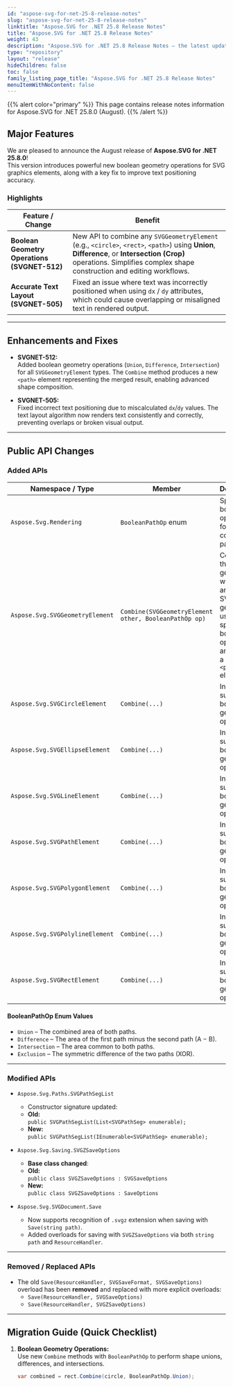 ```yaml
---
id: "aspose-svg-for-net-25-8-release-notes"
slug: "aspose-svg-for-net-25-8-release-notes"
linktitle: "Aspose.SVG for .NET 25.8 Release Notes"
title: "Aspose.SVG for .NET 25.8 Release Notes"
weight: 43
description: "Aspose.SVG for .NET 25.8 Release Notes – the latest updates and fixes."
type: "repository"
layout: "release"
hideChildren: false
toc: false
family_listing_page_title: "Aspose.SVG for .NET 25.8 Release Notes"
menuItemWithNoContent: false
---
```

{{% alert color="primary" %}}
This page contains release notes information for Aspose.SVG for .NET 25.8.0 (August).
{{% /alert %}}

## Major Features

We are pleased to announce the August release of **Aspose.SVG for .NET 25.8.0**!  
This version introduces powerful new boolean geometry operations for SVG graphics elements, along with a key fix to improve text positioning accuracy.

### Highlights

| Feature / Change | Benefit |
|------------------|---------|
| **Boolean Geometry Operations (SVGNET-512)** | New API to combine any `SVGGeometryElement` (e.g., `<circle>`, `<rect>`, `<path>`) using **Union**, **Difference**, or **Intersection (Crop)** operations. Simplifies complex shape construction and editing workflows. |
| **Accurate Text Layout (SVGNET-505)** | Fixed an issue where text was incorrectly positioned when using `dx` / `dy` attributes, which could cause overlapping or misaligned text in rendered output. |

---

## Enhancements and Fixes

- **SVGNET-512:**  
  Added boolean geometry operations (`Union`, `Difference`, `Intersection`) for all `SVGGeometryElement` types. The `Combine` method produces a new `<path>` element representing the merged result, enabling advanced shape composition.

- **SVGNET-505:**  
  Fixed incorrect text positioning due to miscalculated `dx`/`dy` values. The text layout algorithm now renders text consistently and correctly, preventing overlaps or broken visual output.

---

## Public API Changes

### **Added APIs**

| Namespace / Type | Member | Description |
|------------------|--------|-------------|
| `Aspose.Svg.Rendering` | `BooleanPathOp` enum | Specifies boolean operations for combining paths. |
| `Aspose.Svg.SVGGeometryElement` | `Combine(SVGGeometryElement other, BooleanPathOp op)` | Combines this geometry with another SVG geometry using the specified boolean operation and returns a new `<path>` element. |
| `Aspose.Svg.SVGCircleElement` | `Combine(...)` | Inherited support for boolean geometry operations. |
| `Aspose.Svg.SVGEllipseElement` | `Combine(...)` | Inherited support for boolean geometry operations. |
| `Aspose.Svg.SVGLineElement` | `Combine(...)` | Inherited support for boolean geometry operations. |
| `Aspose.Svg.SVGPathElement` | `Combine(...)` | Inherited support for boolean geometry operations. |
| `Aspose.Svg.SVGPolygonElement` | `Combine(...)` | Inherited support for boolean geometry operations. |
| `Aspose.Svg.SVGPolylineElement` | `Combine(...)` | Inherited support for boolean geometry operations. |
| `Aspose.Svg.SVGRectElement` | `Combine(...)` | Inherited support for boolean geometry operations. |

#### **BooleanPathOp Enum Values**

- `Union` – The combined area of both paths.  
- `Difference` – The area of the first path minus the second path (A − B).  
- `Intersection` – The area common to both paths.  
- `Exclusion` – The symmetric difference of the two paths (XOR). 

---

### **Modified APIs**

- `Aspose.Svg.Paths.SVGPathSegList`
  - Constructor signature updated:
  - **Old:**  
    `public SVGPathSegList(List<SVGPathSeg> enumerable);`
  - **New:**  
    `public SVGPathSegList(IEnumerable<SVGPathSeg> enumerable);`

- `Aspose.Svg.Saving.SVGZSaveOptions`
  - **Base class changed**:
  - **Old:**  
    `public class SVGZSaveOptions : SVGSaveOptions`
  - **New:**  
    `public class SVGZSaveOptions : SaveOptions`

- `Aspose.Svg.SVGDocument.Save`
  - Now supports recognition of `.svgz` extension when saving with `Save(string path)`.  
  - Added overloads for saving with `SVGZSaveOptions` via both `string path` and `ResourceHandler`.

---

### **Removed / Replaced APIs**

- The old `Save(ResourceHandler, SVGSaveFormat, SVGSaveOptions)` overload has been **removed** and replaced with more explicit overloads:
  - `Save(ResourceHandler, SVGSaveOptions)`
  - `Save(ResourceHandler, SVGZSaveOptions)`

---

## Migration Guide (Quick Checklist)

1. **Boolean Geometry Operations:**  
   Use new `Combine` methods with `BooleanPathOp` to perform shape unions, differences, and intersections.
   ```csharp
   var combined = rect.Combine(circle, BooleanPathOp.Union);
